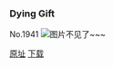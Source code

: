 ### Dying Gift
No.1941
![图片不见了~~~](https://imgs.xkcd.com/comics/dying_gift.png)

[原址](https://xkcd.com//1941) [下载](https://imgs.xkcd.com/comics/dying_gift.png)

